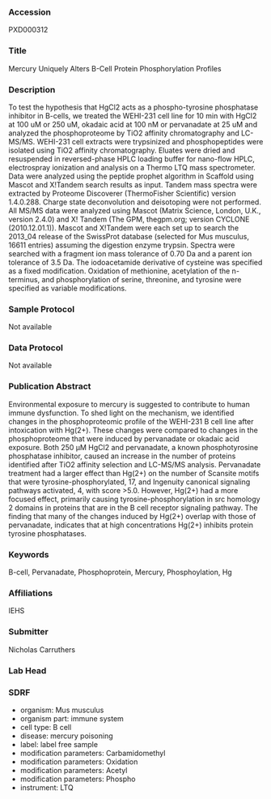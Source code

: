 ### Accession
PXD000312

### Title
Mercury Uniquely Alters B-Cell Protein Phosphorylation Profiles

### Description
To test the hypothesis that HgCl2 acts as a phospho-tyrosine phosphatase inhibitor in B-cells, we treated the WEHI-231 cell line for 10 min with HgCl2 at 100 uM or 250 uM, okadaic acid at 100 nM or pervanadate at 25 uM and analyzed the phosphoproteome by TiO2 affinity chromatography and LC-MS/MS.   WEHI-231 cell extracts were trypsinized and phosphopeptides were isolated using TiO2 affinity chromatography.  Eluates were dried and resuspended in reversed-phase HPLC loading buffer for nano-flow HPLC, electrospray ionization and analysis on a Thermo LTQ mass spectrometer.   Data were analyzed using the peptide prophet algorithm in Scaffold using Mascot and X!Tandem search results as input. Tandem mass spectra were extracted by Proteome Discoverer (ThermoFisher Scientific) version 1.4.0.288. Charge state deconvolution and deisotoping were not performed. All MS/MS data were analyzed using Mascot (Matrix Science, London, U.K., version 2.4.0) and X! Tandem (The GPM, thegpm.org; version CYCLONE (2010.12.01.1)). Mascot and X!Tandem were each set up to search the 2013_04 release of the SwissProt database (selected for Mus musculus, 16611 entries) assuming the digestion enzyme trypsin. Spectra were searched with a fragment ion mass tolerance of 0.70 Da and a parent ion tolerance of 3.5 Da. The iodoacetamide derivative of cysteine was specified as a fixed modification. Oxidation of methionine, acetylation of the n-terminus, and phosphorylation of serine, threonine, and tyrosine were specified as variable modifications.

### Sample Protocol
Not available

### Data Protocol
Not available

### Publication Abstract
Environmental exposure to mercury is suggested to contribute to human immune dysfunction. To shed light on the mechanism, we identified changes in the phosphoproteomic profile of the WEHI-231 B cell line after intoxication with Hg(2+). These changes were compared to changes in the phosphoproteome that were induced by pervanadate or okadaic acid exposure. Both 250 &#x3bc;M HgCl2 and pervanadate, a known phosphotyrosine phosphatase inhibitor, caused an increase in the number of proteins identified after TiO2 affinity selection and LC-MS/MS analysis. Pervanadate treatment had a larger effect than Hg(2+) on the number of Scansite motifs that were tyrosine-phosphorylated, 17, and Ingenuity canonical signaling pathways activated, 4, with score &gt;5.0. However, Hg(2+) had a more focused effect, primarily causing tyrosine-phosphorylation in src homology 2 domains in proteins that are in the B cell receptor signaling pathway. The finding that many of the changes induced by Hg(2+) overlap with those of pervanadate, indicates that at high concentrations Hg(2+) inhibits protein tyrosine phosphatases.

### Keywords
B-cell, Pervanadate, Phosphoprotein, Mercury, Phosphoylation, Hg

### Affiliations
IEHS

### Submitter
Nicholas Carruthers

### Lab Head


### SDRF
- organism: Mus musculus
- organism part: immune system
- cell type: B cell
- disease: mercury poisoning
- label: label free sample
- modification parameters: Carbamidomethyl
- modification parameters: Oxidation
- modification parameters: Acetyl
- modification parameters: Phospho
- instrument: LTQ

